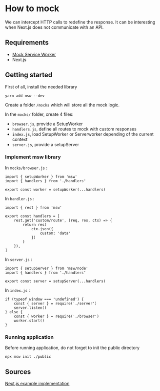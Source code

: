 # How to mock

We can intercept HTTP calls to redefine the response. It can be interesting when Next.js does not communicate with an API. 

## Requirements

* [Mock Service Worker](https://github.com/mswjs/msw)
* Next.js

## Getting started

First of all, install the needed library 

```
yarn add msw --dev
```

Create a folder `/mocks` which will store all the mock logic.

In the `mocks/` folder, create 4 files:
* `browser.js`, provide a SetupWorker
* `handlers.js`, define all routes to mock with custom responses
* `index.js`, load SetupWorker or Serverworker depending of the current context
* `server.js`, provide a setupServer

### Implement msw library

In `mocks/browser.js` :

```
import { setupWorker } from 'msw'
import { handlers } from './handlers'

export const worker = setupWorker(...handlers)
```

In `handler.js` : 

```
import { rest } from 'msw'

export const handlers = [
    rest.get('custom/route', (req, res, ctx) => {
        return res(
            ctx.json({
                custom: 'data'
            })
        )
    }),
]
```

In `server.js` :

```
import { setupServer } from 'msw/node'
import { handlers } from './handlers'

export const server = setupServer(...handlers)
```

In `index.js` : 

```
if (typeof window === 'undefined') {
    const { server } = require('./server')
    server.listen()
} else {
    const { worker } = require('./browser')
    worker.start()
}
```

### Running application

Before running application, do not forget to init the public directory 

`npx msw init ./public`

## Sources

[Next.js example implementation](https://github.com/vercel/next.js/tree/canary/examples/with-msw)